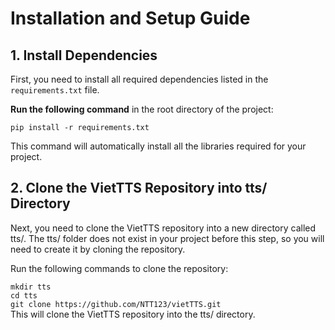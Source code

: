 # Installation and Setup Guide

## 1. Install Dependencies

First, you need to install all required dependencies listed in the `requirements.txt` file.

**Run the following command** in the root directory of the project:




`pip install -r requirements.txt`

This command will automatically install all the libraries required for your project.

## 2. Clone the VietTTS Repository into tts/ Directory
Next, you need to clone the VietTTS repository into a new directory called tts/. The tts/ folder does not exist in your project before this step, so you will need to create it by cloning the repository.

Run the following commands to clone the repository:

`mkdir tts`</br>
`cd tts`</br>
`git clone https://github.com/NTT123/vietTTS.git`</br>
This will clone the VietTTS repository into the tts/ directory.



